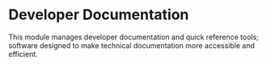 # Developer Documentation

This module manages developer documentation and quick reference tools; software designed to make technical documentation more accessible and efficient.
